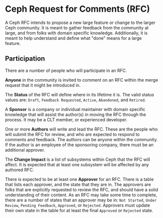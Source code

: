 # Ceph Request for Comments (RFC)

A Ceph RFC intends to propose a new large feature or change to the larger Ceph community.
It is meant to gather feedback from the community at large, and from folks with domain specific knowledge.
Additionally, it is meant to help understand and define what "done" means for a large feature.

## Participation

There are a number of people who will participate in an RFC.

**Anyone** in the community is invited to comment on an RFC within the merge request that it might be introduced in.

The **Status** of the RFC will define where in its lifetime it is.
The valid status values are: `Draft`, `Feedback Requested`, `Active`, `Abandoned`, and `Retired`.

A **Sponsor** is a company or individual maintainer with domain specific knowledge that will assist the author(s) in moving the RFC through the process.
It may be a CLT member, or experienced developer.

One or more **Authors** will write and lead the RFC.
These are the people who will submit the RFC for review, and who are expected to respond to comments and feedback.
The authors can be anyone within the community.
If the author is an employee of the sponsoring company, there must be an additional approver.

The **Change Impact** is a list of subsystems within Ceph that the RFC will affect.
It is expected that at least one subsystem will be affected by any authored RFC.

<!-- TODO: figure out how this might work with a git flow -->
<!--       as written below, it implies the RFC will be merged early, and updated often which is potentially a lot of churn -->
<!--       it might make more sense to do this all in one MR, but require approvers to be named -->
There is expected to be at least one **Approver** for an RFC.
There is a table that lists each approver, and the state that they are in.
The approvers are folks that are explicitly requested to review the RFC, and should have a solid understanding of their content.
As an RFC may take some time to complete, there are a number of states that an approver may be in:
`Not Started`, `Under Review`, `Pending Feedback`, `Approved`, or `Rejected`.
Approvers must update their own state in the table for at least the final `Approved` or `Rejected` state.

